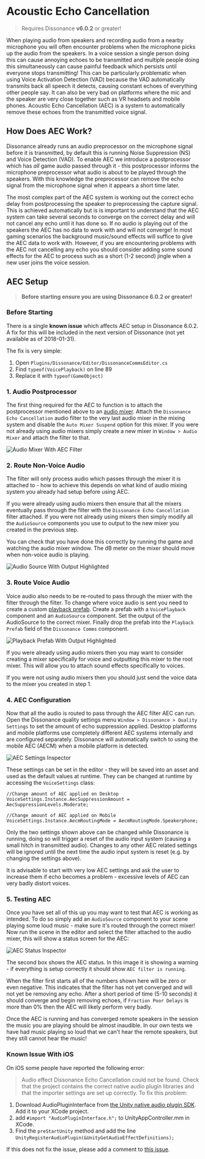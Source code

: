# Acoustic Echo Cancellation

> Requires Dissonance **v6.0.2** or greater!

When playing audio from speakers and recording audio from a nearby microphone you will often encounter problems when the microphone picks up the audio from the speakers. In a voice session a single person doing this can cause annoying echoes to be transmitted and multiple people doing this simultaneously can cause painful feedback which persists until everyone stops transmitting! This can be particularly problematic when using Voice Activation Detection (VAD) because the VAD automatically transmits back all speech it detects, causing constant echoes of everything other people say. It can also be very bad on platforms where the mic and the speaker are very close together such as VR headsets and mobile phones. Acoustic Echo Cancellation (AEC) is a system to automatically remove these echoes from the transmitted voice signal.

## How Does AEC Work?

Dissonance already runs an audio preprocessor on the microphone signal before it is transmitted, by default this is running Noise Suppression (NS) and Voice Detection (VAD). To enable AEC we introduce a postprocessor which has _all_ game audio passed through it - this postprocessor informs the microphone preprocessor what audio is about to be played through the speakers. With this knowledge the preprocessor can remove the echo signal from the microphone signal when it appears a short time later.

The most complex part of the AEC system is working out the correct echo delay from postprocessing the speaker to preprocessing the capture signal. This is achieved automatically but is is important to understand that the AEC system can take several seconds to converge on the correct delay and will not cancel any echo until it has done so. If no audio is playing out of the speakers the AEC has no data to work with and will not converge! In most gaming scenarios the background music/sound effects will suffice to give the AEC data to work with. However, if you are encountering problems with the AEC not cancelling any echo you should consider adding some sound effects for the AEC to process such as a short (1-2 second) jingle when a new user joins the voice session.

## AEC Setup

> **Before starting ensure you are using Dissonance 6.0.2 or greater!**

### Before Starting

There is a single **known issue** which affects AEC setup in Dissonance 6.0.2. A fix for this will be included in the next version of Dissonance (not yet available as of 2018-01-31).

The fix is very simple:

 1. Open `Plugins/Dissonance/Editor/DissonanceCommsEditor.cs`
 2. Find `typeof(VoicePlayback)` on line 89
 3. Replace it with `typeof(GameObject)`

### 1. Audio Postprocessor

The first thing required for the AEC to function is to attach the postprocessor mentioned above to an [audio mixer](https://docs.unity3d.com/Manual/AudioMixer.html). Attach the `Dissonance Echo Cancellation` audio filter to the very last audio mixer in the mixing system and disable the `Auto Mixer Suspend` option for this mixer. If you were not already using audio mixers simply create a new mixer in `Window > Audio Mixer` and attach the filter to that.

![Audio Mixer With AEC Filter](/images/AudioMixer_WithAecFilter.png)

### 2. Route Non-Voice Audio

The filter will only process audio which passes through the mixer it is attached to - how to achieve this depends on what kind of audio mixing system you already had setup before using AEC.

If you were already using audio mixers then ensure that all the mixers eventually pass through the filter with the `Dissonance Echo Cancellation` filter attached. If you were not already using mixers then simply modify all the `AudioSource` components you use to output to the new mixer you created in the previous step.

You can check that you have done this correctly by running the game and watching the audio mixer window. The dB meter on the mixer should move when non-voice audio is playing.

![Audio Source With Output Highlighted](/images/AudioSource_OutputHighlighted.png)

### 3. Route Voice Audio

Voice audio also needs to be re-routed to pass through the mixer with the filter through the filter. To change where voice audio is sent you need to create a custom [playback prefab](/Tutorials/Playback-Prefab). Create a prefab with a `VoicePlayback` component and an `AudioSource` component. Set the output of the AudioSource to the correct mixer. Finally drop the prefab into the `Playback Prefab` field of the `Dissonance Comms` component.

![Playback Prefab With Output Highlighted](/images/PlaybackPrefab_OutputHighlighted.png)

If you were already using audio mixers then you may want to consider creating a mixer specifically for voice and outputting this mixer to the root mixer. This will allow you to attach sound effects specifically to voices.

If you were not using audio mixers then you should just send the voice data to the mixer you created in step 1.

### 4. AEC Configuration

Now that all the audio is routed to pass through the AEC filter AEC can run. Open the Dissonance quality settings menu `Window > Dissonance > Quality Settings` to set the amount of echo suppression applied. Desktop platforms and mobile platforms use completely different AEC systems internally and are configured separately. Dissonance will automatically switch to using the mobile AEC (AECM) when a mobile platform is detected.

![AEC Settings Inspector](/images/AecSettings.png)

These settings can be set in the editor - they will be saved into an asset and used as the default values at runtime. They can be changed at runtime by accessing the `VoiceSettings` class:

```
//Change amount of AEC applied on Desktop
VoiceSettings.Instance.AecSuppressionAmount = AecSuppressionLevels.Moderate;

//Change amount of AEC applied on Mobile
VoiceSettings.Instance.AecmRoutingMode = AecmRoutingMode.Speakerphone;
```

Only the two settings shown above can be changed while Dissonance is running, doing so will trigger a reset of the audio input system (causing a small hitch in transmitted audio). Changes to any other AEC related settings will be ignored until the next time the audio input system is reset (e.g. by changing the settings above).

It is advisable to start with very low AEC settings and ask the user to increase them if echo becomes a problem - excessive levels of AEC can very badly distort voices.

### 5. Testing AEC

Once you have set all of this up you may want to test that AEC is working as intended. To do so simply add an `AudioSource` component to your scene playing some loud music - make sure it's routed through the correct mixer! Now run the scene in the editor and select the filter attached to the audio mixer, this will show a status screen for the AEC:

![AEC Status Inspector](/images/AecStatus.png)

The second box shows the AEC status. In this image it is showing a warning - if everything is setup correctly it should show `AEC filter is running`.

When the filter first starts all of the numbers shown here will be zero or even negative. This indicates that the filter has not yet converged and will not yet be removing any echo. After a short period of time (5-10 seconds) it should converge and begin removing echoes, if `Fraction Poor Delays` is more than 0% then the AEC will likely perform very badly.

Once the AEC is running and has converged remote speakers in the session the music you are playing should be almost inaudible. In our own tests we have had music playing so loud that we can't hear the remote speakers, but they still cannot hear the music!

### Known Issue With iOS

On iOS some people have reported the following error:

> Audio effect Dissonance Echo Cancellation could not be found. Check that the project contains the correct native audio plugin libraries and that the importer settings are set up correctly. To fix this problem:

1. Download AudioPluginInterface from [the Unity native audio plugin SDK](https://bitbucket.org/Unity-Technologies/nativeaudioplugins/src). Add it to your XCode project.
2. add `#import "AudioPluginInterface.h";` to UnityAppController.mm in XCode.
3. Find the `preStartUnity` method and add the line `UnityRegisterAudioPlugin(&UnityGetAudioEffectDefinitions);`

If this does not fix the issue, please add a comment to [this issue](https://github.com/Placeholder-Software/Dissonance/issues/80).